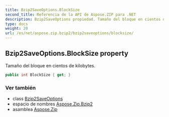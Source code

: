 ```yaml
---
title: Bzip2SaveOptions.BlockSize
second_title: Referencia de la API de Aspose.ZIP para .NET
description: Bzip2SaveOptions propiedad. Tamaño del bloque en cientos de kilobytes.
type: docs
weight: 20
url: /es/net/aspose.zip.bzip2/bzip2saveoptions/blocksize/
---
```

## Bzip2SaveOptions.BlockSize property

Tamaño del bloque en cientos de kilobytes.

```csharp
public int BlockSize { get; }
```

### Ver también

* class [Bzip2SaveOptions](../)
* espacio de nombres [Aspose.Zip.Bzip2](../../bzip2saveoptions/)
* asamblea [Aspose.Zip](../../../)


